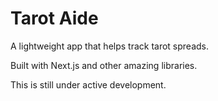 # Tarot Aide

A lightweight app that helps track tarot spreads.

Built with Next.js and other amazing libraries.

This is still under active development.
